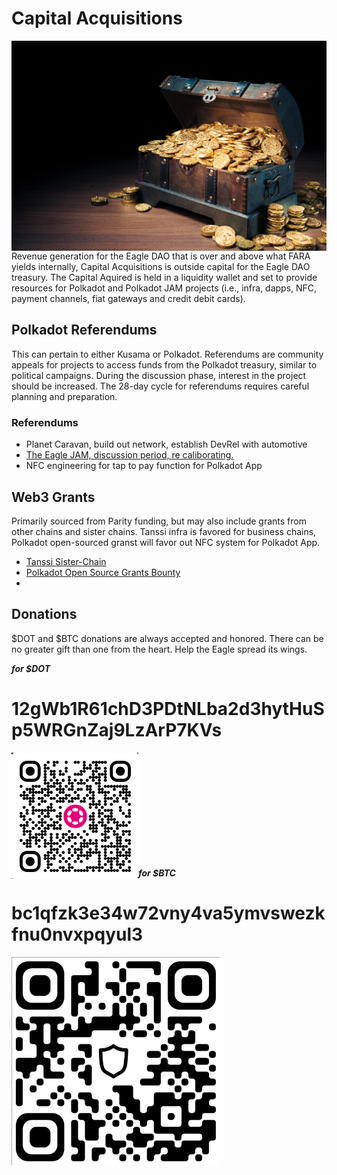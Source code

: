 # Capital Acquisitions
<img align="left" src="images/dwn_Warchest.jpg" alt="war chest">
<br><br><br><br><br><br><br><br><br><br><br>

Revenue generation for the Eagle DAO that is over and above what FARA yields internally, Capital Acquisitions is outside capital for the Eagle DAO treasury.  The Capital Aquired is held in a liquidity wallet and set to provide resources for Polkadot and Polkadot JAM projects (i.e., infra, dapps, NFC, payment channels, fiat gateways and credit debit cards).

## Polkadot Referendums
This can pertain to either Kusama or Polkadot. Referendums are community appeals for projects to access funds from the Polkadot treasury, similar to political campaigns. During the discussion phase, interest in the project should be increased. The 28-day cycle for referendums requires careful planning and preparation.

### Referendums
- Planet Caravan, build out network, establish DevRel with automotive
- [The Eagle JAM, discussion period, re caliborating.](https://docs.google.com/document/d/1iPqGpBnLxDALoVvdH5EU_BcW7UsIQZJT5pWijIBXBK4/edit?tab=t.0#heading=h.9fgrg85l3npp)
- NFC engineering for tap to pay function for Polkadot App

## Web3 Grants
Primarily sourced from Parity funding, but may also include grants from other chains and sister chains.  Tanssi infra is favored for business chains,
Polkadot open-sourced granst will favor out NFC system for Polkadot App.
- [Tanssi Sister-Chain](https://www.tanssi.foundation/tanssi-grants-program)
- [Polkadot Open Source Grants Bounty](https://github.com/PolkadotOpenSourceGrants/apply?tab=readme-ov-file)
- 


## Donations
$DOT and $BTC donations are always accepted and honored. There can be no greater gift than one from the heart.  Help the Eagle spread its wings.

***for $DOT***
# 12gWb1R61chD3PDtNLba2d3hytHuSp5WRGnZaj9LzArP7KVs

<img align="left" src="images/12gWb1R61chD3PDtNLba2d3hytHuSp5WRGnZaj9LzArP7KVs.png"  alt="12gWb1R61chD3PDtNLba2d3hytHuSp5WRGnZaj9LzArP7KVs">
<br><br><br><br><br><br><br><br><br><br>


***for $BTC***
# bc1qfzk3e34w72vny4va5ymvswezkfnu0nvxpqyul3

<img align="left" src="images/bc1qfzk3e34w72vny4va5ymvswezkfnu0nvxpqyul3.png" width=333px alt="bc1qfzk3e34w72vny4va5ymvswezkfnu0nvxpqyul3">
<br><br><br><br><br><br><br><br><br><br><br><br><br><br><br>



